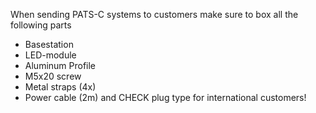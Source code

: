 When sending PATS-C systems to customers make sure to box all the following parts

 - Basestation
 - LED-module
 - Aluminum Profile
 - M5x20 screw
 - Metal straps (4x)
 - Power cable (2m) and CHECK plug type for international customers!
